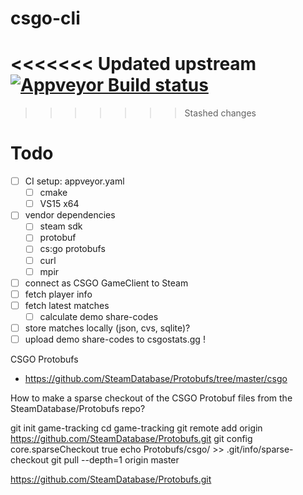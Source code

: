 # csgo-cli

<<<<<<< Updated upstream
[![Appveyor Build status](https://ci.appveyor.com/api/projects/status/github/jakoch/csgo-cli?branch=master&svg=true)](https://ci.appveyor.com/project/jakoch/csgo-cli)
=======
>>>>>>> Stashed changes

# Todo

- [ ] CI setup: appveyor.yaml
  - [ ] cmake
  - [ ] VS15 x64
- [ ] vendor dependencies
  - [ ] steam sdk
  - [ ] protobuf
  - [ ] cs:go protobufs
  - [ ] curl
  - [ ] mpir
- [ ] connect as CSGO GameClient to Steam
- [ ] fetch player info
- [ ] fetch latest matches
  - [ ] calculate demo share-codes
- [ ] store matches locally (json, cvs, sqlite)?
- [ ] upload demo share-codes to csgostats.gg !

CSGO Protobufs

- https://github.com/SteamDatabase/Protobufs/tree/master/csgo

How to make a sparse checkout of the CSGO Protobuf files from the SteamDatabase/Protobufs repo?

git init game-tracking
cd game-tracking
git remote add origin https://github.com/SteamDatabase/Protobufs.git
git config core.sparseCheckout true
echo Protobufs/csgo/ >> .git/info/sparse-checkout
git pull --depth=1 origin master

https://github.com/SteamDatabase/Protobufs.git